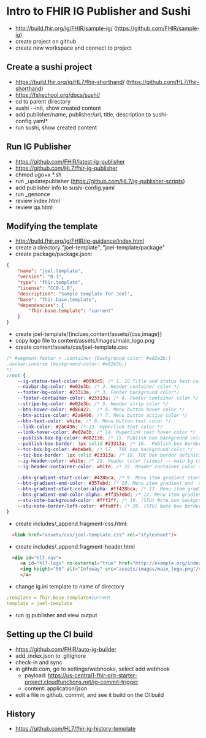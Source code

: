 # Intro to FHIR IG Publisher and Sushi
* http://build.fhir.org/ig/FHIR/sample-ig/ (https://github.com/FHIR/sample-ig)
* create project on github
* create new workspace and connect to project
## Create a sushi project
* https://build.fhir.org/ig/HL7/fhir-shorthand/ (https://github.com/HL7/fhir-shorthand)
* https://fshschool.org/docs/sushi/
* cd to parent directory
* sushi --init, show created content
* add publisher/name, publisher/url, title, description to sushi-config.yaml* 
* run sushi, show created content
## Run IG Publisher
* https://github.com/FHIR/latest-ig-publisher
* https://github.com/HL7/fhir-ig-publisher
* chmod ugo+x *.sh
* run _updatepublisher (https://github.com/HL7/ig-publisher-scripts)
* add publisher info to sushi-config.yaml
* run _genonce
* review index.html
* review qa.html
## Modifying the template
* http://build.fhir.org/ig/FHIR/ig-guidance/index.html
* create a directory "joel-template", "joel-template/package"
* create package/package.json:
```json
{
    "name": "joel.template",
    "version": "0.1",
    "type": "fhir.template",
    "license": "CC0-1.0",
    "description": "Sample template for Joel",
    "base": "fhir.base.template",
    "dependencies": {
        "fhir.base.template": "current"
    }
}
```
* create joel-template/{inclues,content/assets/{css,image}}
* copy logo file to content/assets/images/main_logo.png
* create content/assets/css/joel-template.css:
```css
/* #segment-footer > .container {background-color: #e02e3b;}
.navbar-inverse {background-color: #e02e3b;}
*/
:root {
    --ig-status-text-color: #0093d5; /* 1. IG Title and status text color */
    --navbar-bg-color: #e02e3b; /* 2. Header container color */
    --footer-bg-color: #23313a; /* 3. Footer background color*/
    --footer-container-color: #23313a; /* 4. Footer container color */
    --stripe-bg-color: #e02e3b; /* 5. Header strip color */
    --btn-hover-color: #d86422;  /* 6. Menu button hover color */
    --btn-active-color: #2a6496; /* 7. Menu button active color */
    --btn-text-color: white; /* 8. Menu button text color */
    --link-color: #2a6496; /* 13. Hyperlink text color */
    --link-hover-color: #e02e3b; /* 14. Hyperlink text hover color */
    --publish-box-bg-color: #d82138; /* 15. Publish box background color */
    --publish-box-border: 1px solid #23313a; /* 16.  Publish box border definition */
    --toc-box-bg-color: #ebebeb; /* 17.  TOC box background color */
    --toc-box-border: 1px solid #23313a; /* 18. TOC box border definition */
    --ig-header-color: white; /* 21. Header color (sides) -- main bg color */
    --ig-header-container-color: white; /* 22. Header container color (center) */

    --btn-gradient-start-color: #428bca; /* 9. Menu item gradient start color */
    --btn-gradient-end-color: #357ebd; /* 10. Menu item gradient end  color */
    --btn-gradient-start-color-alpha: #ff428bca; /* 11. Menu item gradient start color (with alpha) */
    --btn-gradient-end-color-alpha: #ff357ebd; /* 12. Menu item gradient end color (with alpha) */
    --stu-note-background-color: #fff2ff; /* 19. (STU) Note box background color */
    --stu-note-border-left-color: #ffa0ff; /* 20. (STU) Note box border color */
}  
```
* create includes/_append.fragment-css.html:
```html
  <link href="assets/css/joel-template.css" rel="stylesheet"/>
```
* create includes/_append.fragment-header.html
```html
  <div id="hl7-nav"> 
     <a id="hl7-logo" no-external="true" href="http://example.org/index.html">
     <img height="50" alt="Infoway" src="assets/images/main_logo.png"/>
     </a>
```
* change ig.ini template to name of directory
```yaml
;template = fhir.base.template#current
template = joel-template
```
* run ig publisher and view output
## Setting up the CI build
* https://github.com/FHIR/auto-ig-builder
* add .index.json to .gitignore
* check-in and sync
* in github.com, go to settings/webhooks, select add webhook
  * payload: https://us-central1-fhir-org-starter-project.cloudfunctions.net/ig-commit-trigger
  * content: application/json
* edit a file in github, commit, and see it build on the CI build
## History
* https://github.com/HL7/fhir-ig-history-template
